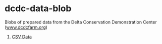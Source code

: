 dcdc-data-blob
==============

Blobs of prepared data from the Delta Conservation Demonstration Center (www.dcdcfarm.org)

1. [CSV Data](https://github.com/r4j4h/dcdc-2014-summaries-csv)
